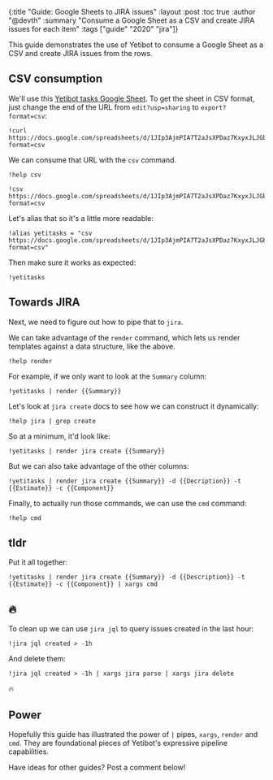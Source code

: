 {:title "Guide: Google Sheets to JIRA issues"
 :layout :post
 :toc true
 :author "@devth"
 :summary "Consume a Google Sheet as a CSV and create JIRA issues for each item"
 :tags  ["guide" "2020" "jira"]}

 This guide demonstrates the use of Yetibot to consume a Google Sheet as a CSV
 and create JIRA issues from the rows.

## CSV consumption

 We'll use this
 [Yetibot tasks Google Sheet](https://docs.google.com/spreadsheets/d/1JIp3AjmPIA7T2aJsXPDaz7KxyxJLJGbgkR6r_dpvu_E/edit?usp=sharing).
 To get the sheet in CSV format, just change the end of the URL from
 `edit?usp=sharing` to `export?format=csv`:

```yetibot
!curl https://docs.google.com/spreadsheets/d/1JIp3AjmPIA7T2aJsXPDaz7KxyxJLJGbgkR6r_dpvu_E/export?format=csv
```

We can consume that URL with the `csv` command.

```yetibot
!help csv
```

```yetibot
!csv https://docs.google.com/spreadsheets/d/1JIp3AjmPIA7T2aJsXPDaz7KxyxJLJGbgkR6r_dpvu_E/export?format=csv
```

Let's alias that so it's a little more readable:

```yetibot
!alias yetitasks = "csv https://docs.google.com/spreadsheets/d/1JIp3AjmPIA7T2aJsXPDaz7KxyxJLJGbgkR6r_dpvu_E/export?format=csv"
```

Then make sure it works as expected:

```yetibot
!yetitasks
```

## Towards JIRA

Next, we need to figure out how to pipe that to `jira`.

We can take advantage of the `render` command, which lets us render templates
against a data structure, like the above.

```yetibot
!help render
```

For example, if we only want to look at the `Summary` column:

```yetibot
!yetitasks | render {{Summary}}
```

Let's look at `jira create` docs to see how we can construct it dynamically:

```yetibot
!help jira | grep create
```

So at a minimum, it'd look like:

```yetibot
!yetitasks | render jira create {{Summary}}
```

But we can also take advantage of the other columns:

```yetibot
!yetitasks | render jira create {{Summary}} -d {{Decription}} -t {{Estimate}} -c {{Component}}
```

Finally, to actually run those commands, we can use the `cmd` command:

```yetibot
!help cmd
```

## tldr

Put it all together:

```yetibot
!yetitasks | render jira create {{Summary}} -d {{Description}} -t {{Estimate}} -c {{Component}} | xargs cmd
```

## 🔥

To clean up we can use `jira jql` to query issues created in the last hour:

```yetibot
!jira jql created > -1h
```

And delete them:

```yetibot
!jira jql created > -1h | xargs jira parse | xargs jira delete
```

🔥

## Power

Hopefully this guide has illustrated the power of `|` pipes, `xargs`, `render`
and `cmd`. They are foundational pieces of Yetibot's expressive pipeline
capabilities.

Have ideas for other guides? Post a comment below!
